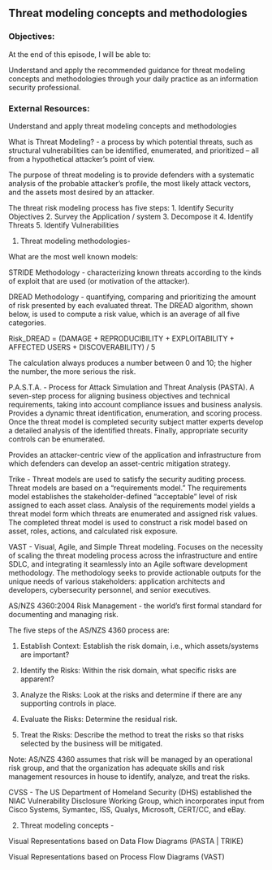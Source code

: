 ## Threat modeling concepts and methodologies


### Objectives:

At the end of this episode, I will be able to:

Understand and apply the recommended guidance for threat modeling concepts and
methodologies through your daily practice as an information security professional.


### External Resources:

Understand and apply threat modeling concepts and methodologies

What is Threat Modeling? - a process by which potential threats, such as
structural vulnerabilities can be identified, enumerated, and prioritized – all
from a hypothetical attacker’s point of view.

The purpose of threat modeling is to provide defenders with a systematic analysis
of the probable attacker’s profile, the most likely attack vectors, and the assets
most desired by an attacker.

The threat risk modeling process has five steps:
	1. Identify Security Objectives
	2. Survey the Application / system
	3. Decompose it
	4. Identify Threats
	5. Identify Vulnerabilities


1. Threat modeling methodologies-

What are the most well known models:

STRIDE Methodology - characterizing known threats according to the kinds of
exploit that are used (or motivation of the attacker).


DREAD Methodology - quantifying, comparing and prioritizing the amount of risk
presented by each evaluated threat. The DREAD algorithm, shown below, is used to
compute a risk value, which is an average of all five categories.

Risk_DREAD = (DAMAGE + REPRODUCIBILITY + EXPLOITABILITY + AFFECTED USERS + DISCOVERABILITY) / 5

The calculation always produces a number between 0 and 10; the higher the number,
the more serious the risk.


P.A.S.T.A. - Process for Attack Simulation and Threat Analysis (PASTA). A seven-step
process for aligning business objectives and technical requirements, taking into
account compliance issues and business analysis. Provides a dynamic threat
identification, enumeration, and scoring process. Once the threat model is
completed security subject matter experts develop a detailed analysis of the
identified threats. Finally, appropriate security controls can be enumerated.

Provides an attacker-centric view of the application and infrastructure from which
defenders can develop an asset-centric mitigation strategy.


Trike - Threat models are used to satisfy the security auditing process. Threat
models are based on a “requirements model.” The requirements model establishes the
stakeholder-defined “acceptable” level of risk assigned to each asset class.
Analysis of the requirements model yields a threat model form which threats are
enumerated and assigned risk values. The completed threat model is used to
construct a risk model based on asset, roles, actions, and calculated risk exposure.

VAST - Visual, Agile, and Simple Threat modeling. Focuses on the necessity of
scaling the threat modeling process across the infrastructure and entire SDLC, and
integrating it seamlessly into an Agile software development methodology. The
methodology seeks to provide actionable outputs for the unique needs of various
stakeholders: application architects and developers, cybersecurity personnel, and
senior executives.

AS/NZS 4360:2004 Risk Management - the world’s first formal standard for
documenting and managing risk.

The five steps of the AS/NZS 4360 process are:

1. Establish Context: Establish the risk domain, i.e., which assets/systems are
important?

2. Identify the Risks: Within the risk domain, what specific risks are apparent?

3. Analyze the Risks: Look at the risks and determine if there are any supporting
controls in place.

4. Evaluate the Risks: Determine the residual risk.

5. Treat the Risks: Describe the method to treat the risks so that risks selected
by the business will be mitigated.

Note: AS/NZS 4360 assumes that risk will be managed by an operational risk group,
and that the organization has adequate skills and risk management resources in
house to identify, analyze, and treat the risks.

CVSS - The US Department of Homeland Security (DHS) established the NIAC
Vulnerability Disclosure Working Group, which incorporates input from Cisco
Systems, Symantec, ISS, Qualys, Microsoft, CERT/CC, and eBay.


2. Threat modeling concepts -

Visual Representations based on Data Flow Diagrams (PASTA | TRIKE)

Visual Representations based on Process Flow Diagrams (VAST)
